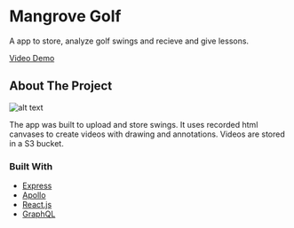 # Mangrove Golf

A app to store, analyze golf swings and recieve and give lessons. 

[Video Demo](https://vimeo.com/701867003)

## About The Project

![alt text](https://i.imgur.com/MR3CCin.png)

The app was built to upload and store swings. It uses recorded html canvases to create videos with drawing and annotations. Videos are stored in a S3 bucket. 

### Built With

* [Express](http://expressjs.com/)
* [Apollo](https://www.apollographql.com/)
* [React.js](https://reactjs.org/)
* [GraphQL](https://graphql.org/)
